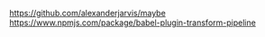 https://github.com/alexanderjarvis/maybe
https://www.npmjs.com/package/babel-plugin-transform-pipeline
